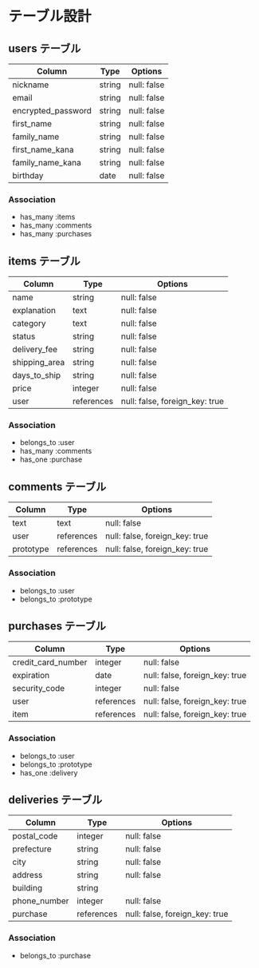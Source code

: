 # テーブル設計

## users テーブル

| Column             | Type   | Options     |
| ------------------ | ------ | ----------- |
| nickname           | string | null: false |
| email              | string | null: false |
| encrypted_password | string | null: false |
| first_name         | string | null: false |
| family_name        | string | null: false |
| first_name_kana    | string | null: false |
| family_name_kana   | string | null: false |
| birthday           | date   | null: false |

### Association
- has_many :items
- has_many :comments
- has_many :purchases

## items テーブル

| Column        | Type       | Options                        |
| ------------- | ---------- | ------------------------------ |
| name          | string     | null: false                    |
| explanation   | text       | null: false                    |
| category      | text       | null: false                    |
| status        | string     | null: false                    |
| delivery_fee  | string     | null: false                    |
| shipping_area | string     | null: false                    |
| days_to_ship  | string     | null: false                    |
| price         | integer    | null: false                    |
| user          | references | null: false, foreign_key: true |

### Association
- belongs_to :user
- has_many :comments
- has_one :purchase

## comments テーブル

| Column    | Type       | Options                        |
| --------- | ---------- | ------------------------------ |
| text      | text       | null: false                    |
| user      | references | null: false, foreign_key: true |
| prototype | references | null: false, foreign_key: true |

### Association
- belongs_to :user
- belongs_to :prototype

## purchases テーブル

| Column             | Type       | Options                        |
| ------------------ | ---------- | ------------------------------ |
| credit_card_number | integer    | null: false                    |
| expiration         | date       | null: false, foreign_key: true |
| security_code      | integer    | null: false                    |
| user               | references | null: false, foreign_key: true |
| item               | references | null: false, foreign_key: true |

### Association
- belongs_to :user
- belongs_to :prototype
- has_one :delivery

## deliveries テーブル

| Column       | Type       | Options                        |
| ------------ | ---------- | ------------------------------ |
| postal_code  | integer    | null: false                    |
| prefecture   | string     | null: false                    |
| city         | string     | null: false                    |
| address      | string     | null: false                    |
| building     | string     |                                |
| phone_number | integer    | null: false                    |
| purchase     | references | null: false, foreign_key: true |

### Association
- belongs_to :purchase